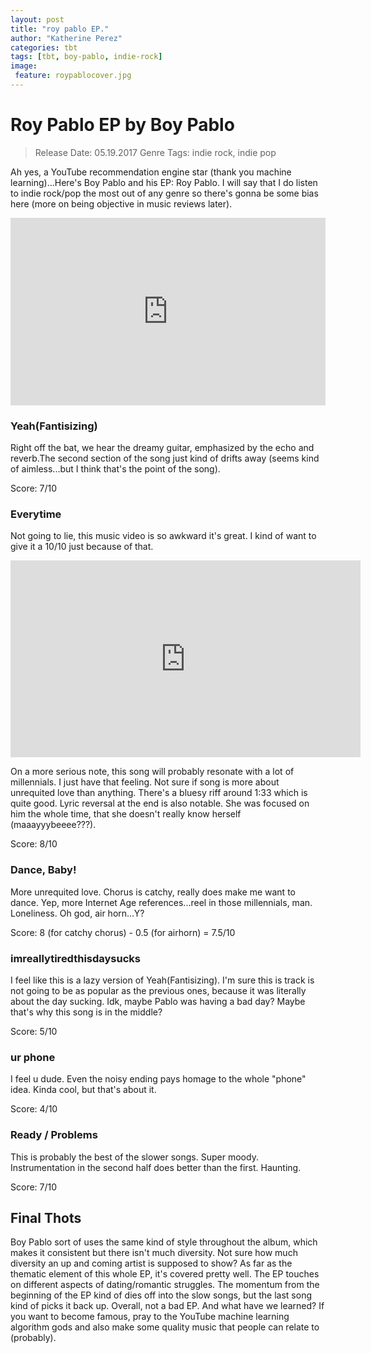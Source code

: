 ```yaml
---
layout: post
title: "roy pablo EP."
author: "Katherine Perez"
categories: tbt 
tags: [tbt, boy-pablo, indie-rock]
image:
 feature: roypablocover.jpg
---
```


# Roy Pablo EP by Boy Pablo
>Release Date: 05.19.2017
>Genre Tags: indie rock, indie pop

Ah yes, a YouTube recommendation engine star (thank you machine learning)...Here's Boy Pablo and his EP: Roy Pablo. I will say that I do listen to indie rock/pop the most out of any genre so there's gonna be some bias here (more on being objective in music reviews later).
<iframe width="100%" height="300" scrolling="no" frameborder="no" src="https://w.soundcloud.com/player/?url=https%3A//api.soundcloud.com/playlists/324233047&amp;color=%23ff5500&amp;auto_play=false&amp;hide_related=false&amp;show_comments=true&amp;show_user=true&amp;show_reposts=false&amp;show_teaser=true&amp;visual=true"></iframe>

### Yeah(Fantisizing)
Right off the bat, we hear the dreamy guitar, emphasized by the echo and reverb.The second section of the song just kind of drifts away (seems kind of aimless...but I think that's the point of the song).

Score: 7/10

### Everytime
Not going to lie, this music video is so awkward it's great. I kind of want to give it a 10/10 just because of that.

<iframe width="560" height="315" src="https://www.youtube.com/embed/Lzi7ljJiLJQ" frameborder="0" allowfullscreen></iframe>

On a more serious note, this song will probably resonate with a lot of millennials. I just have that feeling. Not sure if song is more about unrequited love than anything. There's a bluesy riff around 1:33 which is quite good. Lyric reversal at the end is also notable. She was focused on him the whole time, that she doesn't really know herself (maaayyybeeee???).

Score: 8/10

### Dance, Baby!
More unrequited love. Chorus is catchy, really does make me want to dance. Yep, more Internet Age references...reel in those millennials, man. Loneliness. Oh god, air horn...Y? 

Score: 8 (for catchy chorus) - 0.5 (for airhorn) = 7.5/10

### imreallytiredthisdaysucks
I feel like this is a lazy version of Yeah(Fantisizing). I'm sure this is track is not going to be as popular as the previous ones, because it was literally about the day sucking. Idk, maybe Pablo was having a bad day? Maybe that's why this song is in the middle? 

Score: 5/10

### ur phone
I feel u dude. Even the noisy ending pays homage to the whole "phone" idea. Kinda cool, but that's about it.

Score: 4/10

### Ready / Problems
This is probably the best of the slower songs. Super moody. Instrumentation in the second half does better than the first. Haunting.

Score: 7/10

## Final Thots
Boy Pablo sort of uses the same kind of style throughout the album, which makes it consistent but there isn't much diversity. Not sure how much diversity an up and coming artist is supposed to show? As far as the thematic element of this whole EP, it's covered pretty well. The EP touches on different aspects of dating/romantic struggles.
The momentum from the beginning of the EP kind of dies off into the slow songs, but the last song kind of picks it back up. Overall, not a bad EP.
And what have we learned? If you want to become famous, pray to the YouTube machine learning algorithm gods and also make some quality music that people can relate to (probably).
